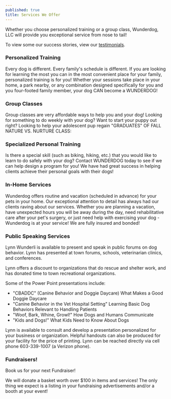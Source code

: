```yaml
---
published: true
title: Services We Offer
---
```


<p>Whether you choose personalized training or a group class, Wunderdog, LLC will provide you exceptional service from nose to tail!</p>
<p>To view some our success stories, view our <a href="testimonials.html">testimonials</a>.</p>
<h3 id="personalized-training">Personalized Training</h3>
<p>Every dog is different. Every family&#39;s schedule is different. If you are looking for learning the most you can in the most convenient place for your family, personalized training is for you! Whether your sessions take place in your home, a park nearby, or any combination designed specifically for you and you four-footed family member, your dog CAN become a WUNDERDOG!</p>
<h3 id="group-classes">Group Classes</h3>
<p>Group classes are very affordable ways to help you and your dog! Looking for something to do weekly with your dog? Want to start your puppy out right? Looking to help your adolescent pup regain
&quot;GRADUATES&quot; OF FALL NATURE VS. NURTURE CLASS:</p>
<h3 id="specialized-personal-training">Specialized Personal Training</h3>
<p>Is there a special skill (such as biking, hiking, etc.) that you would like to learn to do safely with your dog? Contact WUNDERDOG today to see if we can help design a program for you! We have had great success in helping clients achieve their personal goals with their dogs!</p>
<h3 id="in-home-services">In-Home Services</h3>
<p>Wunderdog offers routine and vacation (scheduled in advance) for your pets in your home.  Our exceptional attention to detail has always had our clients raving about our services. Whether you are planning a vacation, have unexpected hours you will be away during the day, need rehabilitative care after your pet&#39;s surgery, or just need help with exercising your dog - Wunderdog is at your service! We are fully insured and bonded!</p>
<h3 id="public-speaking-services">Public Speaking Services</h3>
<p>Lynn Wunderli is available to present and speak in public forums on dog behavior. Lynn has presented at town forums, schools, veterinarian clinics, and conferences.</p>
<p>Lynn offers a discount to organizations that do rescue and shelter work, and has donated time to town recreational organizations.</p>
<p>Some of the Power Point presentations include:</p>
<ul>
<li>&quot;CBADDC&quot; (Canine Behavior and Doggie Daycare) What Makes a Good Doggie Daycare</li>
<li>&quot;Canine Behavior in the Vet Hospital Setting&quot; Learning Basic Dog Behaviors Relevant to Handling Patients</li>
<li>&quot;Woof, Bark, Whine, Growl!&quot; How Dogs and Humans Communicate</li>
<li>&quot;Kids and Dogs!&quot; What Kids Need to Know About Dogs</li>
</ul>
<p>Lynn is available to consult and develop a presentation personalized for your business or organization. Helpful handouts can also be produced for your facility for the price of printing. Lynn can be reached directly via cell phone 603-339-1007 (a Verizon phone).</p>
<h3 id="fundraisers-">Fundraisers!</h3>
<p>Book us for your next Fundraiser!</p>
<p>We will donate a basket worth over $100 in items and services! The only thing we expect is a listing in your fundraising advertisements and/or a booth at your event!</p>
